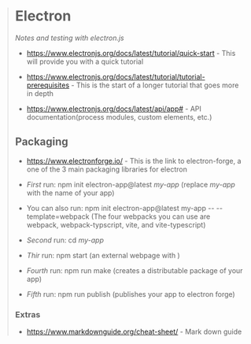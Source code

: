 > # Electron
> *Notes and testing with electron.js*
>
> - https://www.electronjs.org/docs/latest/tutorial/quick-start - This will provide you with a quick tutorial
>
> - https://www.electronjs.org/docs/latest/tutorial/tutorial-prerequisites - This is the start of a longer tutorial that goes more in depth
>
> - https://www.electronjs.org/docs/latest/api/app# - API documentation(process modules, custom elements, etc.)
>
> ## Packaging
> - https://www.electronforge.io/ - This is the link to electron-forge, a one of the 3 main packaging libraries for electron
>
> - *First* run: npm init electron-app@latest *my-app* (replace *my-app* with the name of your app)
>
> - You can also run: npm init electron-app@latest my-app -- --template=webpack (The four webpacks you can use are webpack, webpack-typscript, vite, and vite-typescript)
>
> - *Second* run: cd *my-app* 
>
> - *Thir* run: npm start (an external webpage with )
>
> - *Fourth* run: npm run make (creates a distributable package of your app)
>
> - *Fifth* run: npm run publish (publishes your app to electron forge)
> 
> ### Extras
> - https://www.markdownguide.org/cheat-sheet/ - Mark down guide